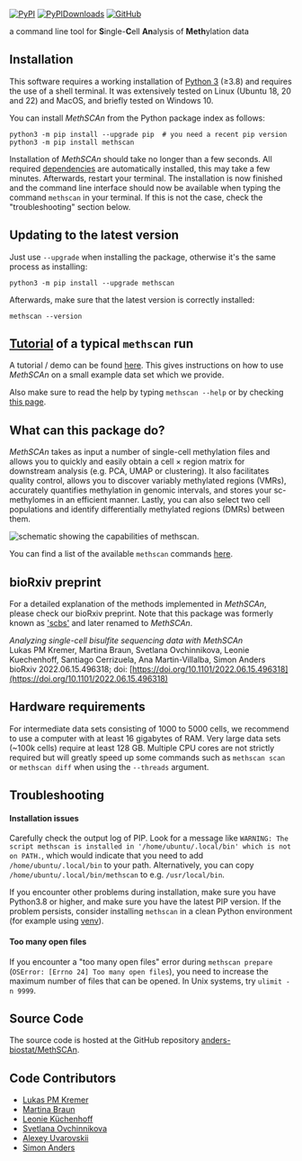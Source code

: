 [![PyPI](https://img.shields.io/pypi/v/methscan?logo=PyPI)](https://pypi.org/project/MethSCAn)
[![PyPIDownloads](https://pepy.tech/badge/scbs)](https://pepy.tech/project/methscan)
[![GitHub](https://img.shields.io/github/v/tag/anders-biostat/MethSCAn?logo=github)](https://github.com/anders-biostat/MethSCAn)

a command line tool for **S**ingle-**C**ell **An**alysis of **Meth**ylation data

## Installation

This software requires a working installation of [Python 3](https://www.python.org/downloads/) (≥3.8) and requires the use of a shell terminal.
It was extensively tested on Linux (Ubuntu 18, 20 and 22) and MacOS, and briefly tested on Windows 10.

You can install *MethSCAn* from the Python package index as follows:
```
python3 -m pip install --upgrade pip  # you need a recent pip version
python3 -m pip install methscan
```
Installation of *MethSCAn* should take no longer than a few seconds. All required [dependencies](https://github.com/anders-biostat/MethSCAn/blob/master/pyproject.toml) are automatically installed, this may take a few minutes.
Afterwards, restart your terminal. The installation is now finished and the command line interface should now be available when typing the command `methscan` in your terminal.
If this is not the case, check the "troubleshooting" section below.  


## Updating to the latest version
Just use `--upgrade` when installing the package, otherwise it's the same process as installing:
```
python3 -m pip install --upgrade methscan
```
Afterwards, make sure that the latest version is correctly installed:
```
methscan --version
```

## [Tutorial](tutorial.html) of a typical `methscan` run
A tutorial / demo can be found [here](tutorial.html).
This gives instructions on how to use *MethSCAn* on a small example data set which we provide.

Also make sure to read the help by typing `methscan --help` or by checking [this page](commands.html).


## What can this package do?

*MethSCAn* takes as input a number of single-cell methylation files and allows you to quickly and easily obtain a cell × region matrix for downstream analysis (e.g. PCA, UMAP or clustering).
It also facilitates quality control, allows you to discover variably methylated regions (VMRs), accurately quantifies methylation in genomic intervals, and stores your sc-methylomes in an efficient manner.
Lastly, you can also select two cell populations and identify differentially methylated regions (DMRs) between them.

<picture>
  <source media="(prefers-color-scheme: dark)" srcset="Fig_workflow2.png">
  <source media="(prefers-color-scheme: light)" srcset="Fig_workflow.png">
  <img alt="schematic showing the capabilities of methscan.">
</picture>

You can find a list of the available `methscan` commands [here](commands.html).


## bioRxiv preprint

For a detailed explanation of the methods implemented in *MethSCAn*, please check our bioRxiv preprint.
Note that this package was formerly known as ['scbs'](https://github.com/LKremer/scbs) and later renamed to *MethSCAn*.

*Analyzing single-cell bisulfite sequencing data with MethSCAn*  
Lukas PM Kremer, Martina Braun, Svetlana Ovchinnikova, Leonie Kuechenhoff, Santiago Cerrizuela, Ana Martin-Villalba, Simon Anders  
bioRxiv 2022.06.15.496318; doi: [https://doi.org/10.1101/2022.06.15.496318](https://doi.org/10.1101/2022.06.15.496318)


## Hardware requirements

For intermediate data sets consisting of 1000 to 5000 cells, we recommend to use a computer with at least 16 gigabytes of RAM.
Very large data sets (~100k cells) require at least 128 GB.
Multiple CPU cores are not strictly required but will greatly speed up some commands such as `methscan scan` or `methscan diff` when using the `--threads` argument.


## Troubleshooting

#### Installation issues

Carefully check the output log of PIP. Look for a message like `WARNING: The script methscan is installed in '/home/ubuntu/.local/bin' which is not on PATH.`, which would indicate that you need to add `/home/ubuntu/.local/bin` to your path. Alternatively, you can copy `/home/ubuntu/.local/bin/methscan` to e.g. `/usr/local/bin`.

If you encounter other problems during installation, make sure you have Python3.8 or higher, and make sure you have the latest PIP version. If the problem persists, consider installing `methscan` in a clean Python environment (for example using [venv](https://docs.python.org/3/library/venv.html)).

#### Too many open files
If you encounter a "too many open files" error during `methscan prepare` (`OSError: [Errno 24] Too many open files`), you need to increase the maximum number of files that can be opened. In Unix systems, try `ulimit -n 9999`.


## Source Code

The source code is hosted at the GitHub repository [anders-biostat/MethSCAn](https://github.com/anders-biostat/MethSCAn).


## Code Contributors
- [Lukas PM Kremer](https://github.com/LKremer)
- [Martina Braun](https://github.com/martinabraun)
- [Leonie Küchenhoff](https://github.com/LeonieKuechenhoff)
- [Svetlana Ovchinnikova](https://github.com/kloivenn)
- [Alexey Uvarovskii](https://github.com/alexey0308)
- [Simon Anders](https://github.com/simon-anders)
